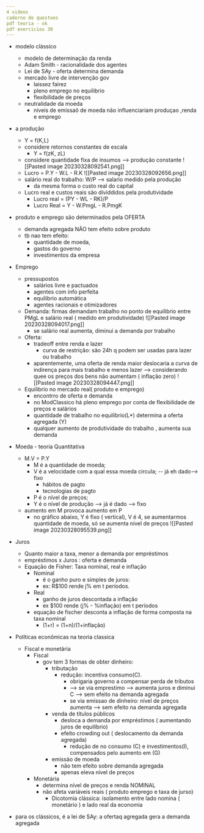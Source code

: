 ```yaml
---
4 videos
caderno de questoes
pdf teoria - ok
pdf exercicios 30
---
```


- modelo clássico
	- modelo de determinação da renda 
	- Adam Smith - racionalidade dos agentes
	- Lei de SAy - oferta determina demanda
	- mercado livre de intervenção gov 
		- laissez fairez
		- pleno emprego no equilibrio
		- flexibilidade de preços
	- neutralidade da moeda
		- níveis de emissaõ de moeda não influenciariam produçao ,renda e emprego

- a produção
	- Y = f(K,L)
	- considere retornos constantes de escala
		- Y = f(zK, zL)
	- considere quantidade fixa de insumos --> produção constante
		![[Pasted image 20230328092541.png]]
	- Lucro = P.Y - W.L - R.K
		![[Pasted image 20230328092656.png]]
	- salário real do trabalho: W/P --> salario medido pela produção
		- da mesma forma  o custo real do capital
	- Lucro real e custos reais são dividdidos pela produtividade
		- Lucro real = (PY - WL - RK)/P
		- Lucro Real = Y - W.PmgL - R.PmgK

- produto e emprego são determinados pela OFERTA
	- demanda agregada NÃO tem efeito sobre produto
	- tb nao tem efeito:
		- quantidade de moeda, 
		- gastos do governo  
		- investimentos da empresa


- Emprego
	- pressupostos
		- salários livre e pactuados
		- agentes com info perfeita
		- equilibrio automática
		- agentes racionais e otimizadores
	- Demanda: firmas demandam trabalho no ponto de equilibrio entre PMgL e salário real ( medido em produtividade)
		![[Pasted image 20230328094017.png]]
		- se salário real aumenta, diminui a demanda por trabalho
	- Oferta:
		- tradeoff entre renda e lazer
			- curva de restrição: são 24h q podem ser usadas para lazer ou trabalho
		- aparentemente, uma oferta de renda maior deslocaria a curva de indirença para mais trabalho e menos lazer --> considerando quee os preços dos bens não aumentam ( inflação zero)
			![[Pasted image 20230328094447.png]]
	- Equilibrio no mercado real( produto e emprego)
		- encontrro de oferta e demanda
		- no ModClassico há pleno emprego por conta de flexibilidade de  preços e salários
		- quantidade de trabalho no equilibrio(L*) determina a oferta agregada (Y)
		- qualquer aumento de produtividade do trabalho , aumenta sua demanda

- Moeda - teoria Quantitativa
	- M.V = P.Y
		- M é a quantidade de moeda; 
		- V é a velocidade com a qual essa moeda circula; -- já eh dado--> fixo
			- hábitos de pagto
			- tecnologias de pagto
		- P é o nível de preços; 
		- Y é o nível de produção --> já é dado --> fixo
	- aumento em M provoca aumento em P
		- no gráfico abaixo, Y é fixo ( vertical), V é 4, se aumentarmos quantidade de moeda, só se aumenta nível de preços
			![[Pasted image 20230328095539.png]]

- Juros
	- Quanto maior a taxa, menor a demanda por empréstimos
	- empréstimos x Juros : oferta e demanda
	- Equação de Fisher: Taxa nominal, real e inflação
		- Nominal
			- é o ganho puro e simples de juros:
			- ex: R$100 rende j% em t períodos.
		- Real
			- ganho de juros descontada a inflação
			- ex $100 rende (j% - %inflação) em t períodos
		- equação de fischer desconta a inflação de forma composta na taxa nominal
			- (1+r) = (1+n)/(1+inflação)

- Políticas econômicas na teoria classica
	- Fiscal e monetária
		- Fiscal
			- gov tem 3 formas de obter dinheiro:
				- tributação
					- redução: incentiva consumo(C). 
						- obrigaria governo a compensar perda de tributos 
						- --> se via emprestimo  --> aumenta juros e diminui C --> sem efeito na demanda agregada
						- se via emissao de dinheiro: nível de preços aumenta --> sem efeito na demanda agregada
				- venda de títulos públicos
					- desloca a demanda por empréstimos ( aumentando juros de equilíbrio)
					- efeito crowding out ( deslocamento da demanda agregada)
						- redução de no consumo (C) e investimentos(I), compensados pelo aumento em (G)
				- emissão de moeda
					- não tem efeito sobre demanda agregada
					- apenas eleva nível de preços
		- Monetária
			-  determina nível de preços e renda NOMINAL
			- não afeta variáveis reais ( produto emprego e taxa de jurso)
				- Dicotomia clássica: isolamento entre lado nomina ( monetário ) e lado real da economia

- para os clássicos, é  a lei de SAy: a ofertaq agregada gera a demanda agregada 
		
	



